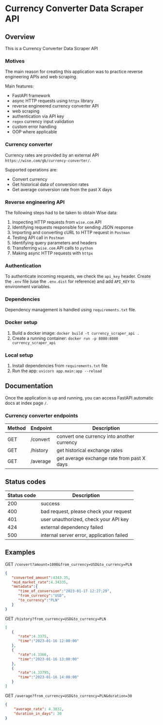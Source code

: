 # Currency Converter Data Scraper API

## Overview
This is a Currency Converter Data Scraper API

### Motives
The main reason for creating this application was to practice 
reverse engineering APIs and web scraping.

Main features:
- FastAPI framework
- async HTTP requests using `httpx` library
- reverse engineered currency converter API
- web scraping
- authentication via API key
- `regex` currency input validation
- custom error handling
- OOP where applicable

### Currency converter
Currency rates are provided by an external API `https://wise.com/gb/currency-converter/`. 

Supported operations are:
- Convert currency
- Get historical data of conversion rates
- Get average conversion rate from the past X days

### Reverse engineering API
The following steps had to be taken to obtain Wise data:

1. Inspecting HTTP requests from `wise.com` API
2. Identifying requests responsible for sending JSON response
3. Importing and converting cURL to HTTP request in `Postman`
4. Testing API call in `Postman`
5. Identifying query parameters and headers
6. Transferring `wise.com` API calls to `python`
7. Making async HTTP requests with `httpx`

### Authentication
To authenticate incoming requests, we check the `api_key` header.
Create the `.env` file (use the `.env.dist` for reference) 
and add `API_KEY` to environment variables.

### Dependencies
Dependency management is handled using `requirements.txt` file. 

### Docker setup

1. Build a docker image: `docker build -t currency_scraper_api .`
2. Create a running container: `docker run -p 8080:8080 currency_scraper_api`

### Local setup

1. Install dependencies from `requirements.txt` file
2. Run the app: `uvicorn app.main:app --reload`

## Documentation
Once the application is up and running, you can access FastAPI automatic docs 
at index page `/`.

### Currency converter endpoints

| Method | Endpoint | Description                                |
|--------|----------|--------------------------------------------|
| GET    | /convert | convert one currency into another currency |       
| GET    | /history | get historical exchange rates              |
| GET    | /average | get average exchange rate from past X days |

## Status codes

| Status code | Description                               |
|-------------|-------------------------------------------|
| 200         | success                                   |
| 400         | bad request, please check your request    |
| 401         | user unauthorized, check your API key     |
| 424         | external dependency failed                |
| 500         | internal server error, application failed |

## Examples

GET `/convert?amount=1000&from_currency=USD&to_currency=PLN`
```json
{
   "converted_amount":4343.35,
   "mid_market_rate":4.34335,
   "metadata":{
      "time_of_conversion":"2023-01-17 12:27:29",
      "from_currency":"USD",
      "to_currency":"PLN"
   }
}
```
GET `/history?from_currency=USD&to_currency=PLN`
```json
[
   {
      "rate":4.3375,
      "time":"2023-01-16 12:00:00"
   },
   {
      "rate":4.3366,
      "time":"2023-01-16 13:00:00"
   },
   {
      "rate":4.33795,
      "time":"2023-01-16 14:00:00"
   }
]
```
GET `/average?from_currency=USD&to_currency=PLN&duration=30`
```json
{
	"average_rate": 4.3832,
	"duration_in_days": 30
}
```
